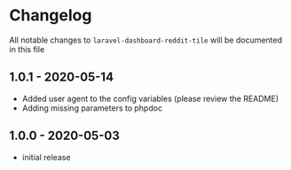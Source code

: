 # Changelog

All notable changes to `laravel-dashboard-reddit-tile` will be documented in this file

## 1.0.1 - 2020-05-14

- Added user agent to the config variables (please review the README)
- Adding missing parameters to phpdoc 

## 1.0.0 - 2020-05-03

- initial release
